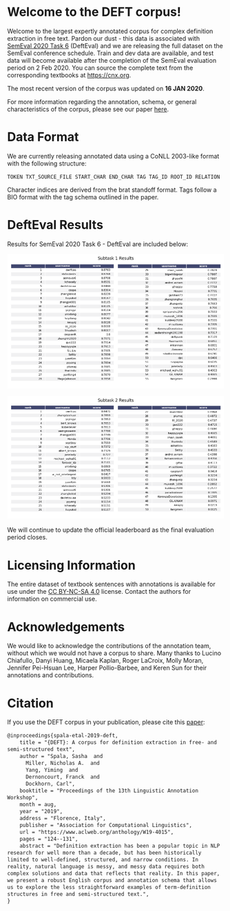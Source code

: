 # Welcome to the DEFT corpus!

Welcome to the largest expertly annotated corpus for complex definition extraction in free text. Pardon our dust - this data is associated with [SemEval 2020 Task 6](https://competitions.codalab.org/competitions/20900) (DeftEval) and we are releasing the full dataset on the SemEval conference schedule. Train and dev data are available, and test data will become available after the completion of the SemEval evaluation period on 2 Feb 2020. You can source the complete text from the corresponding textbooks at <https://cnx.org>.

The most recent version of the corpus was updated on **16 JAN 2020**.

For more information regarding the annotation, schema, or general characteristics of the corpus, please see our paper [here](https://sigann.github.io/LAW-XIII-2019/pdf/W19-4015.pdf).
  
# Data Format

We are currently releasing annotated data using a CoNLL 2003-like format with the following structure:


    TOKEN TXT_SOURCE_FILE START_CHAR END_CHAR TAG TAG_ID ROOT_ID RELATION

Character indices are derived from the brat standoff format. Tags follow a BIO format with the tag schema outlined in the paper.

# DeftEval Results
Results for SemEval 2020 Task 6 - DeftEval are included below:

![Subtask 1 Results](/results/subtask_1_leaderboard.png)

![Subtask 2 Results](/results/subtask_2_leaderboard.png)

We will continue to update the official leaderboard as the final evaluation period closes.

# Licensing Information

The entire dataset of textbook sentences with annotations is available for use under the [CC BY-NC-SA 4.0](https://creativecommons.org/licenses/by-nc-sa/4.0/legalcode) license. Contact the authors for information on commercial use.

# Acknowledgements

We would like to acknowledge the contributions of the annotation team, without which we would not have a corpus to share. Many thanks to Lucino Chiafullo, Danyi Huang, Micaela Kaplan, Roger LaCroix, Molly Moran, Jennifer Pei-Hsuan Lee, Harper Pollio-Barbee, and Keren Sun for their annotations and contributions.

# Citation
If you use the DEFT corpus in your publication, please cite this [paper](https://www.aclweb.org/anthology/W19-4015):

```
@inproceedings{spala-etal-2019-deft,
    title = "{DEFT}: A corpus for definition extraction in free- and semi-structured text",
    author = "Spala, Sasha  and
      Miller, Nicholas A.  and
      Yang, Yiming  and
      Dernoncourt, Franck  and
      Dockhorn, Carl",
    booktitle = "Proceedings of the 13th Linguistic Annotation Workshop",
    month = aug,
    year = "2019",
    address = "Florence, Italy",
    publisher = "Association for Computational Linguistics",
    url = "https://www.aclweb.org/anthology/W19-4015",
    pages = "124--131",
    abstract = "Definition extraction has been a popular topic in NLP research for well more than a decade, but has been historically limited to well-defined, structured, and narrow conditions. In reality, natural language is messy, and messy data requires both complex solutions and data that reflects that reality. In this paper, we present a robust English corpus and annotation schema that allows us to explore the less straightforward examples of term-definition structures in free and semi-structured text.",
}
```

